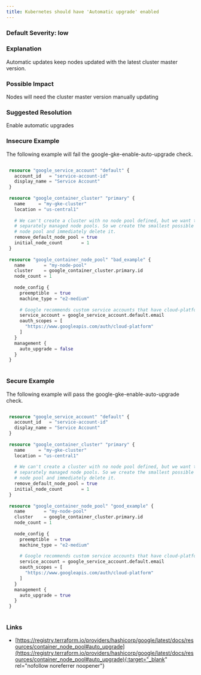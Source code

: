 ```yaml
---
title: Kubernetes should have 'Automatic upgrade' enabled
---
```


### Default Severity: <span class="severity low">low</span>

### Explanation

Automatic updates keep nodes updated with the latest cluster master version.

### Possible Impact
Nodes will need the cluster master version manually updating

### Suggested Resolution
Enable automatic upgrades


### Insecure Example

The following example will fail the google-gke-enable-auto-upgrade check.
```terraform

 resource "google_service_account" "default" {
   account_id   = "service-account-id"
   display_name = "Service Account"
 }
 
 resource "google_container_cluster" "primary" {
   name     = "my-gke-cluster"
   location = "us-central1"
 
   # We can't create a cluster with no node pool defined, but we want to only use
   # separately managed node pools. So we create the smallest possible default
   # node pool and immediately delete it.
   remove_default_node_pool = true
   initial_node_count       = 1
 }
 
 resource "google_container_node_pool" "bad_example" {
   name       = "my-node-pool"
   cluster    = google_container_cluster.primary.id
   node_count = 1
 
   node_config {
     preemptible  = true
     machine_type = "e2-medium"
 
     # Google recommends custom service accounts that have cloud-platform scope and permissions granted via IAM Roles.
     service_account = google_service_account.default.email
     oauth_scopes = [
       "https://www.googleapis.com/auth/cloud-platform"
     ]
   }
   management {
     auto_upgrade = false
   }
 }
 
```



### Secure Example

The following example will pass the google-gke-enable-auto-upgrade check.
```terraform

 resource "google_service_account" "default" {
   account_id   = "service-account-id"
   display_name = "Service Account"
 }
 
 resource "google_container_cluster" "primary" {
   name     = "my-gke-cluster"
   location = "us-central1"
 
   # We can't create a cluster with no node pool defined, but we want to only use
   # separately managed node pools. So we create the smallest possible default
   # node pool and immediately delete it.
   remove_default_node_pool = true
   initial_node_count       = 1
 }
 
 resource "google_container_node_pool" "good_example" {
   name       = "my-node-pool"
   cluster    = google_container_cluster.primary.id
   node_count = 1
 
   node_config {
     preemptible  = true
     machine_type = "e2-medium"
 
     # Google recommends custom service accounts that have cloud-platform scope and permissions granted via IAM Roles.
     service_account = google_service_account.default.email
     oauth_scopes = [
       "https://www.googleapis.com/auth/cloud-platform"
     ]
   }
   management {
     auto_upgrade = true
   }
 }
 
```



### Links


- [https://registry.terraform.io/providers/hashicorp/google/latest/docs/resources/container_node_pool#auto_upgrade](https://registry.terraform.io/providers/hashicorp/google/latest/docs/resources/container_node_pool#auto_upgrade){:target="_blank" rel="nofollow noreferrer noopener"}



